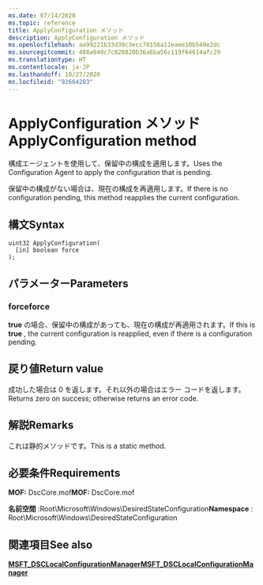 ```yaml
---
ms.date: 07/14/2020
ms.topic: reference
title: ApplyConfiguration メソッド
description: ApplyConfiguration メソッド
ms.openlocfilehash: aa99221b33d39c3ecc70156a11eaee10b540e2dc
ms.sourcegitcommit: 488a940c7c828820b36a6ba56c119f64614afc29
ms.translationtype: HT
ms.contentlocale: ja-JP
ms.lasthandoff: 10/27/2020
ms.locfileid: "92664283"
---
```

# <a name="applyconfiguration-method"></a><span data-ttu-id="0d57b-103">ApplyConfiguration メソッド</span><span class="sxs-lookup"><span data-stu-id="0d57b-103">ApplyConfiguration method</span></span>

<span data-ttu-id="0d57b-104">構成エージェントを使用して、保留中の構成を適用します。</span><span class="sxs-lookup"><span data-stu-id="0d57b-104">Uses the Configuration Agent to apply the configuration that is pending.</span></span>

<span data-ttu-id="0d57b-105">保留中の構成がない場合は、現在の構成を再適用します。</span><span class="sxs-lookup"><span data-stu-id="0d57b-105">If there is no configuration pending, this method reapplies the current configuration.</span></span>

## <a name="syntax"></a><span data-ttu-id="0d57b-106">構文</span><span class="sxs-lookup"><span data-stu-id="0d57b-106">Syntax</span></span>

```mof
uint32 ApplyConfiguration(
  [in] boolean force
);
```

## <a name="parameters"></a><span data-ttu-id="0d57b-107">パラメーター</span><span class="sxs-lookup"><span data-stu-id="0d57b-107">Parameters</span></span>

### <a name="force"></a><span data-ttu-id="0d57b-108">force</span><span class="sxs-lookup"><span data-stu-id="0d57b-108">force</span></span>

<span data-ttu-id="0d57b-109">**true** の場合、保留中の構成があっても、現在の構成が再適用されます。</span><span class="sxs-lookup"><span data-stu-id="0d57b-109">If this is **true** , the current configuration is reapplied, even if there is a configuration pending.</span></span>

## <a name="return-value"></a><span data-ttu-id="0d57b-110">戻り値</span><span class="sxs-lookup"><span data-stu-id="0d57b-110">Return value</span></span>

<span data-ttu-id="0d57b-111">成功した場合は 0 を返します。それ以外の場合はエラー コードを返します。</span><span class="sxs-lookup"><span data-stu-id="0d57b-111">Returns zero on success; otherwise returns an error code.</span></span>

## <a name="remarks"></a><span data-ttu-id="0d57b-112">解説</span><span class="sxs-lookup"><span data-stu-id="0d57b-112">Remarks</span></span>

<span data-ttu-id="0d57b-113">これは静的メソッドです。</span><span class="sxs-lookup"><span data-stu-id="0d57b-113">This is a static method.</span></span>

## <a name="requirements"></a><span data-ttu-id="0d57b-114">必要条件</span><span class="sxs-lookup"><span data-stu-id="0d57b-114">Requirements</span></span>

<span data-ttu-id="0d57b-115">**MOF:** DscCore.mof</span><span class="sxs-lookup"><span data-stu-id="0d57b-115">**MOF:** DscCore.mof</span></span>

<span data-ttu-id="0d57b-116">**名前空間** :Root\Microsoft\Windows\DesiredStateConfiguration</span><span class="sxs-lookup"><span data-stu-id="0d57b-116">**Namespace** : Root\Microsoft\Windows\DesiredStateConfiguration</span></span>

## <a name="see-also"></a><span data-ttu-id="0d57b-117">関連項目</span><span class="sxs-lookup"><span data-stu-id="0d57b-117">See also</span></span>

[<span data-ttu-id="0d57b-118">**MSFT_DSCLocalConfigurationManager**</span><span class="sxs-lookup"><span data-stu-id="0d57b-118">**MSFT_DSCLocalConfigurationManager**</span></span>](msft-dsclocalconfigurationmanager.md)
